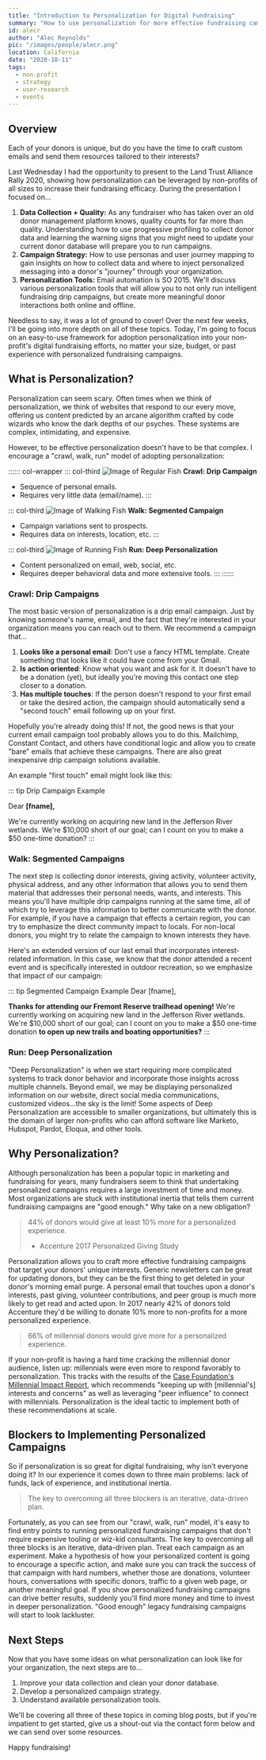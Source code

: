 ```yaml
---
title: "Introduction to Personalization for Digital Fundraising"
summary: "How to use personalization for more effective fundraising campaigns that target your donors' unique interests."
id: alecr
author: "Alec Reynolds"
pic: "/images/people/alecr.png"
location: California
date: "2020-10-11"
tags:
  - non-profit
  - strategy
  - user-research
  - events
---
```


## Overview

Each of your donors is unique, but do you have the time to craft custom emails and send them resources tailored to their interests?

Last Wednesday I had the opportunity to present to the Land Trust Alliance Rally 2020, showing how personalization can be leveraged by non-profits of all sizes to increase their fundraising efficacy. During the presentation I focused on...

1. **Data Collection + Quality:** As any fundraiser who has taken over an old donor management platform knows, quality counts for far more than quality. Understanding how to use progressive profiling to collect donor data and learning the warning signs that you might need to update your current donor database will prepare you to run campaigns.
2. **Campaign Strategy:** How to use personas and user journey mapping to gain insights on how to collect data and where to inject personalized messaging into a donor's "journey" through your organization.
3. **Personalization Tools:** Email automation is SO 2015. We'll discuss various personalization tools that will allow you to not only run intelligent fundraising drip campaigns, but create more meaningful donor interactions both online and offline.

Needless to say, it was a lot of ground to cover! Over the next few weeks, I'll be going into more depth on all of these topics. Today, I'm going to focus on an easy-to-use framework for adoption personalization into your non-profit's digital fundraising efforts, no matter your size, budget, or past experience with personalized fundraising campaigns.

## What is Personalization?

Personalization can seem scary. Often times when we think of personalization, we think of websites that respond to our every move, offering us content predicted by an arcane algorithm crafted by code wizards who know the dark depths of our psyches. These systems are complex, intimidating, and expensive.

However, to be effective personalization doesn't have to be that complex. I encourage a "crawl, walk, run" model of adopting personalization:

:::::: col-wrapper
::: col-third
![Image of Regular Fish](/images/articles/better-digital-fundraising/fish.png)
**Crawl: Drip Campaign**

- Sequence of personal emails.
- Requires very little data (email/name).
:::

::: col-third
![Image of Walking Fish](/images/articles/better-digital-fundraising/walking-fish.png)
**Walk: Segmented Campaign**

- Campaign variations sent to prospects.
- Requires data on interests, location, etc.
:::

::: col-third
![Image of Running Fish](/images/articles/better-digital-fundraising/running-fish.png)
**Run: Deep Personalization**

- Content personalized on email, web, social, etc.
- Requires deeper behavioral data and more extensive tools.
:::
::::::


### Crawl: Drip Campaigns

The most basic version of personalization is a drip email campaign. Just by knowing someone's name, email, and the fact that they're interested in your organization means you can reach out to them. We recommend a campaign that...

1. **Looks like a personal email**: Don't use a fancy HTML template. Create something that looks like it could have come from your Gmail.
2. **Is action oriented**: Know what you want and ask for it. It doesn't have to be a donation (yet), but ideally you're moving this contact one step closer to a donation.
2. **Has multiple touches**: If the person doesn't respond to your first email or take the desired action, the campaign should automatically send a "second touch" email following up on your first.

Hopefully you're already doing this! If not, the good news is that your current email campaign tool probably allows you to do this. Mailchimp, Constant Contact, and others have conditional logic and allow you to create "bare" emails that achieve these campaigns. There are also great inexpensive drip campaign solutions available.

An example "first touch" email might look like this:

::: tip Drip Campaign Example

Dear **[fname],**

We're currently working on acquiring new land in the Jefferson River wetlands. We're $10,000 short of our goal; can I count on you to make a $50 one-time donation?
:::


### Walk: Segmented Campaigns

The next step is collecting donor interests, giving activity, volunteer activity, physical address, and any other information that allows you to send them material that addresses their personal needs, wants, and interests. This means you'll have multiple drip campaigns running at the same time, all of which try to leverage this information to better communicate with the donor. For example, if you have a campaign that effects a certain region, you can try to emphasize the direct community impact to locals. For non-local donors, you might try to relate the campaign to known interests they have.

Here's an extended version of our last email that incorporates interest-related information. In this case, we know that the donor attended a recent event and is specifically interested in outdoor recreation, so we emphasize that impact of our campaign:

::: tip Segmented Campaign Example
Dear [fname],

**Thanks for attending our Fremont Reserve trailhead opening!** We're currently working on acquiring new land in the Jefferson River wetlands. We're $10,000 short of our goal; can I count on you to make a $50 one-time donation **to open up new trails and boating opportunities?**
:::

### Run: Deep Personalization

"Deep Personalization" is when we start requiring more complicated systems to track donor behavior and incorporate those insights across multiple channels. Beyond email, we may be displaying personalized information on our website, direct social media communications, customized videos...the sky is the limit! Some aspects of Deep Personalization are accessible to smaller organizations, but ultimately this is the domain of larger non-profits who can afford software like Marketo, Hubspot, Pardot, Eloqua, and other tools.

## Why Personalization?

Although personalization has been a popular topic in marketing and fundraising for years, many fundraisers seem to think that undertaking personalized campaigns requires a large investment of time and money. Most organizations are stuck with institutional inertia that tells them current fundraising campaigns are "good enough." Why take on a new obligation?

> 44% of donors would give at least 10% more for a personalized experience.
> - Accenture 2017 Personalized Giving Study

Personalization allows you to craft more effective fundraising campaigns that target your donors' unique interests. Generic newsletters can be great for updating donors, but they can be the first thing to get deleted in your donor's morning email purge. A personal email that touches upon a donor's interests, past giving, volunteer contributions, and peer group is much more likely to get read and acted upon. In 2017 nearly 42% of donors told Accenture they'd be willing to donate 10% more to non-profits for a more personalized experience.

> 66% of millennial donors would give more for a personalized experience.

If your non-profit is having a hard time cracking the millennial donor audience, listen up: millennials were even more to respond favorably to personalization. This tracks with the results of the [Case Foundation's Millennial Impact Report](https://casefoundation.org/program/millennial-engagement/), which recommends "keeping up with [millennial's] interests and concerns" as well as leveraging "peer influence" to connect with millennials. Personalization is the ideal tactic to implement both of these recommendations at scale.

## Blockers to Implementing Personalized Campaigns

So if personalization is so great for digital fundraising, why isn't everyone doing it? In our experience it comes down to three main problems: lack of funds, lack of experience, and institutional inertia.

> The key to overcoming all three blockers is an iterative, data-driven plan.

Fortunately, as you can see from our "crawl, walk, run" model, it's easy to find entry points to running personalized fundraising campaigns that don't require expensive tooling or wiz-kid consultants. The key to overcoming all three blocks is an iterative, data-driven plan. Treat each campaign as an experiment. Make a hypothesis of how your personalized content is going to encourage a specific action, and make sure you can track the success of that campaign with hard numbers, whether those are donations, volunteer hours, conversations with specific donors, traffic to a given web page, or another meaningful goal. If you show personalized fundraising campaigns can drive better results, suddenly you'll find more money and time to invest in deeper personalization. "Good enough" legacy fundraising campaigns will start to look lackluster.

## Next Steps

Now that you have some ideas on what personalization can look like for your organization, the next steps are to...

1. Improve your data collection and clean your donor database.
2. Develop a personalized campaign strategy.
3. Understand available personalization tools.

We'll be covering all three of these topics in coming blog posts, but if you're impatient to get started, give us a shout-out via the contact form below and we can send over some resources.

Happy fundraising!
